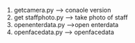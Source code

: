 1. getcamera.py --> conaole version
2. get staffphoto.py --> take photo of staff
3. openenterdata.py -->open enterdata
4. openfacedata.py --> openfacedata
